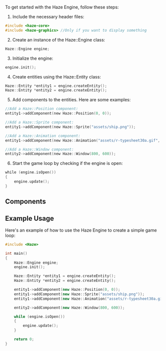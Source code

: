 
To get started with the Haze Engine, follow these steps:

1. Include the necessary header files:
```cpp
#include <haze-core>
#include <haze-graphics> //Only if you want to display something
```

2. Create an instance of the Haze::Engine class:
```cpp
Haze::Engine engine;
```

3. Initialize the engine:
```cpp
engine.init();
```

4. Create entities using the Haze::Entity class:
```cpp
Haze::Entity *entity1 = engine.createEntity();
Haze::Entity *entity2 = engine.createEntity();
```

5. Add components to the entities. Here are some examples:
```cpp
//Add a Haze::Position component:
entity1->addComponent(new Haze::Position(0, 0));

//Add a Haze::Sprite component:
entity1->addComponent(new Haze::Sprite("assets/ship.png"));

//Add a Haze::Animation component:
entity1->addComponent(new Haze::Animation("assets/r-typesheet30a.gif", 34, 34, 3, 1));

//Add a Haze::Window component:
entity2->addComponent(new Haze::Window(800, 600));
```

6. Start the game loop by checking if the engine is open:
```cpp
while (engine.isOpen())
{
    engine.update();
}
```

## Components


## Example Usage
Here's an example of how to use the Haze Engine to create a simple game loop:

```cpp
#include <Haze>

int main()
{
    Haze::Engine engine;
    engine.init();

    Haze::Entity *entity1 = engine.createEntity();
    Haze::Entity *entity2 = engine.createEntity();

    entity1->addComponent(new Haze::Position(0, 0));
    entity1->addComponent(new Haze::Sprite("assets/ship.png"));
    entity1->addComponent(new Haze::Animation("assets/r-typesheet30a.gif", 34, 34, 3, 1));

    entity2->addComponent(new Haze::Window(800, 600));

    while (engine.isOpen())
    {
        engine.update();
    }

    return 0;
}
```